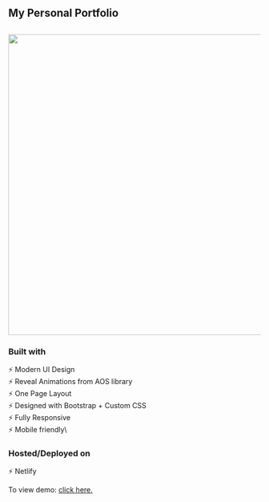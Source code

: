 ## My Personal Portfolio

<h2 align="center">
  <img src="/assets/img/Animation.gif" alt="" width="600px" />
  <br>
</h2>

### Built with

⚡️ Modern UI Design\
⚡️ Reveal Animations from AOS library\
⚡️ One Page Layout\
⚡️ Designed with Bootstrap + Custom CSS\
⚡️ Fully Responsive\
⚡️ Mobile friendly\

### Hosted/Deployed on

⚡️ Netlify

To view demo: [click here.](https://alibrahim.netlify.app/)
